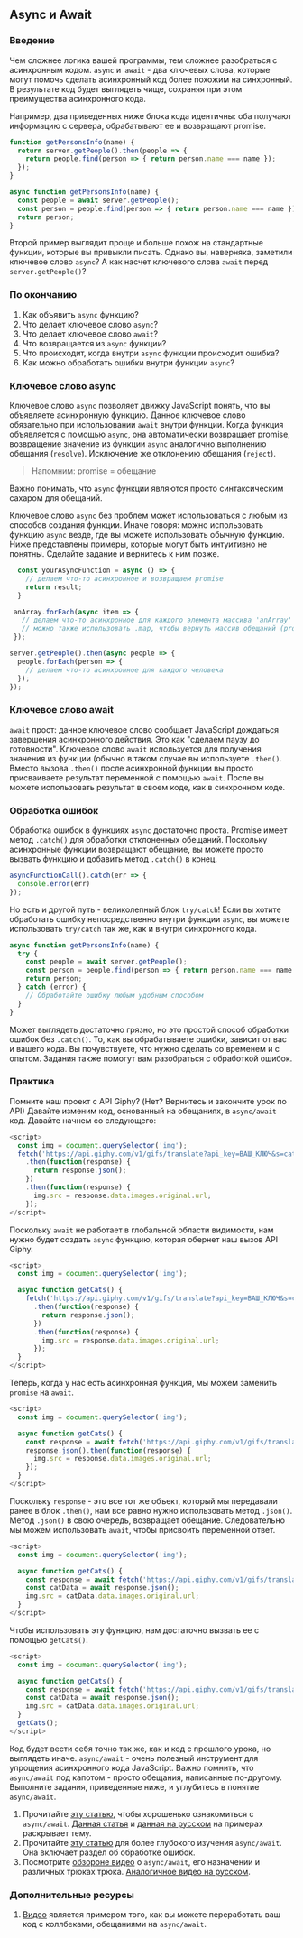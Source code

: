 ## Async и Await 

### Введение

Чем сложнее логика вашей программы, тем сложнее разобраться с асинхронным кодом. `async` и` await` - два ключевых слова, которые могут помочь сделать асинхронный код более похожим на синхронный. В результате код будет выглядеть чище, сохраняя при этом преимущества асинхронного кода.

Например, два приведенных ниже блока кода идентичны: оба получают информацию с сервера, обрабатывают ее и возвращают promise.

~~~javascript
function getPersonsInfo(name) {
  return server.getPeople().then(people => {
    return people.find(person => { return person.name === name });
  });
}
~~~

~~~javascript
async function getPersonsInfo(name) {
  const people = await server.getPeople();
  const person = people.find(person => { return person.name === name });
  return person;
}
~~~

Второй пример выглядит проще и больше похож на стандартные функции, которые вы привыкли писать. Однако вы, наверняка, заметили ключевое слово `async`? А как насчет ключевого слова `await` перед `server.getPeople()`?

### По окончанию

1. Как объявить `async` функцию?
2. Что делает ключевое слово `async`?
3. Что делает ключевое слово `await`?
4. Что возвращается из `async` функции?
5. Что происходит, когда внутри `async` функции происходит ошибка?
6. Как можно обработать ошибки внутри функции `async`?

### Ключевое слово async

Ключевое слово `async` позволяет движку JavaScript понять, что вы объявляете асинхронную функцию. Данное ключевое слово обязательно при использовании `await` внутри функции. Когда функция объявляется с помощью `async`, она автоматически возвращает promise, возвращение значение из функции `async` аналогично выполнению обещания (`resolve`). Исключение же отклонению обещания (`reject`).

> Напомним: promise = обещание

Важно понимать, что `async` функции являются просто синтаксическим сахаром для обещаний.

Ключевое слово `async` без проблем может использоваться с любым из способов создания функции. Иначе говоря: можно использовать функцию `async` везде, где вы можете использовать обычную функцию. Ниже представлены примеры, которые могут быть интуитивно не понятны. Сделайте задание и вернитесь к ним позже.

~~~javascript
  const yourAsyncFunction = async () => {
    // делаем что-то асинхронное и возвращаем promise
    return result;
  }
~~~

~~~javascript
 anArray.forEach(async item => {
   // делаем что-то асинхронное для каждого элемента массива 'anArray'
   // можно также использовать .map, чтобы вернуть массив обещаний (promise) для 'Promise.all()'
 });
~~~

~~~javascript
server.getPeople().then(async people => {
  people.forEach(person => {
    // делаем что-то асинхронное для каждого человека
  });
});
~~~

### Ключевое слово await

`await` прост: данное ключевое слово сообщает JavaScript дождаться завершения асинхронного действия. Это как "сделаем паузу до готовности". Ключевое слово `await` используется для получения значения из функции (обычно в таком случае вы используете `.then()`. Вместо вызова `.then()` после асинхронной функции вы просто присваиваете результат переменной с помощью `await`. После вы можете использовать результат в своем коде, как в синхронном коде.

### Обработка ошибок

Обработка ошибок в функциях `async` достаточно проста. Promise имеет метод `.catch()` для обработки отклоненных обещаний. Поскольку асинхронные функции возвращают обещание, вы можете просто вызвать функцию и добавить метод `.catch()` в конец.

~~~javascript
asyncFunctionCall().catch(err => {
  console.error(err)
});
~~~

Но есть и другой путь - великолепный блок `try/catch`! Если вы хотите обработать ошибку непосредственно внутри функции `async`, вы можете использовать `try/catch` так же, как и внутри синхронного кода.

~~~javascript
async function getPersonsInfo(name) {
  try {
    const people = await server.getPeople();
    const person = people.find(person => { return person.name === name });
    return person;
  } catch (error) {
    // Обработайте ошибку любым удобным способом
  }
}
~~~

Может выглядеть достаточно грязно, но это простой способ обработки ошибок без `.catch()`. То, как вы обрабатываете ошибки, зависит от вас и вашего кода. Вы почувствуете, что нужно сделать со временем и с опытом. Задания также помогут вам разобраться с обработкой ошибок.

### Практика

Помните наш проект с API Giphy? (Нет? Вернитесь и закончите урок по API) Давайте изменим код, основанный на обещаниях, в `async/await` код. Давайте начнем со следующего:

~~~javascript
<script>
  const img = document.querySelector('img');
  fetch('https://api.giphy.com/v1/gifs/translate?api_key=ВАШ_КЛЮЧ&s=cats', {mode: 'cors'})
    .then(function(response) {
      return response.json();
    })
    .then(function(response) {
      img.src = response.data.images.original.url;
    });
</script>
~~~

Поскольку `await` не работает в глобальной области видимости, нам нужно будет создать `async` функцию, которая обернет наш вызов API Giphy.

~~~javascript
<script>
  const img = document.querySelector('img');

  async function getCats() {
    fetch('https://api.giphy.com/v1/gifs/translate?api_key=ВАШ_КЛЮЧ&s=cats', {mode: 'cors'})
      .then(function(response) {
        return response.json();
      })
      .then(function(response) {
        img.src = response.data.images.original.url;
      });
  }
</script>
~~~

Теперь, когда у нас есть асинхронная функция, мы можем заменить `promise` на `await`.

~~~javascript
<script>
  const img = document.querySelector('img');

  async function getCats() {
    const response = await fetch('https://api.giphy.com/v1/gifs/translate?api_key=ВАШ_КЛЮЧ&s=cats', {mode: 'cors'});
    response.json().then(function(response) {
      img.src = response.data.images.original.url;
    });
  }
</script>
~~~

Поскольку `response` - это все тот же объект, который мы передавали ранее в блок `.then()`, нам все равно нужно использовать метод `.json()`. Метод `.json()` в свою очередь, возвращает обещание. Следовательно мы можем использовать `await`, чтобы присвоить переменной ответ.

~~~javascript
<script>
  const img = document.querySelector('img');

  async function getCats() {
    const response = await fetch('https://api.giphy.com/v1/gifs/translate?api_key=ВАШ_КЛЮЧ&s=cats', {mode: 'cors'});
    const catData = await response.json();
    img.src = catData.data.images.original.url;
  }
</script>
~~~

Чтобы использовать эту функцию, нам достаточно вызвать ее с помощью `getCats()`.

~~~javascript
<script>
  const img = document.querySelector('img');

  async function getCats() {
    const response = await fetch('https://api.giphy.com/v1/gifs/translate?api_key=111111&s=cats', {mode: 'cors'});
    const catData = await response.json();
    img.src = catData.data.images.original.url;
  }
  getCats();
</script>
~~~

Код будет вести себя точно так же, как и код с прошлого урока, но выглядеть иначе. `async/await` - очень полезный инструмент для упрощения асинхронного кода JavaScript. Важно помнить, что `async/await` под капотом - просто обещания, написанные по-другому. Выполните задания, приведенные ниже, и углубитесь в понятие `async/await`.

1. Прочитайте [эту статью](https://learn.javascript.ru/async-await), чтобы хорошенько ознакомиться с `async/await`. [Данная статья](https://codeburst.io/javascript-es-2017-learn-async-await-by-example-48acc58bad65) и [данная на русском](https://habr.com/ru/company/skillbox/blog/458950/) на примерах раскрывает тему.
2. Прочитайте [эту статью](https://pouchdb.com/2015/03/05/taming-the-async-beast-with-es7.html) для более глубокого изучения `async/await`. Она включает раздел об обработке ошибок.
3. Посмотрите [обзороне видео](https://www.youtube.com/watch?v=9YkUCxvaLEk) о `async/await`, его назначении и различных трюках трюка. [Аналогичное видео на русском](https://www.youtube.com/watch?v=5kAPExqSZ1I).

### Дополнительные ресурсы

1. [Видео](https://www.youtube.com/watch?v=COKdtOgopWQ) является примером того, как вы можете переработать ваш код с коллбеками, обещаниями на `async/await`.
